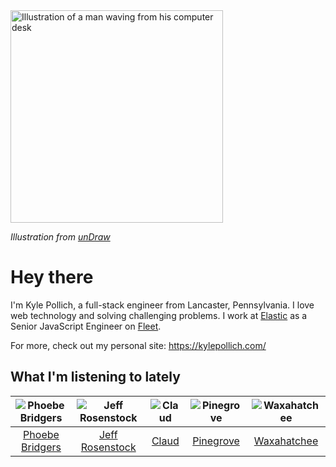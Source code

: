 <img src="https://user-images.githubusercontent.com/6766512/87306713-6f79d900-c4e6-11ea-989a-3242cbfc50c2.png" alt="Illustration of a man waving from his computer desk" height="340" />

_Illustration from [unDraw](https://undraw.co/)_

# Hey there

I'm Kyle Pollich, a full-stack engineer from Lancaster, Pennsylvania. I love web technology and solving challenging problems.
I work at [Elastic](https://www.elastic.co/) as a Senior JavaScript Engineer on [Fleet](https://www.elastic.co/guide/en/fleet/current/fleet-overview.html).

For more, check out my personal site: https://kylepollich.com/

## What I'm listening to lately

<!-- begin artists -->
  |![Phoebe Bridgers](https://i.scdn.co/image/3b6a427f0c54c0d116c433462ae1dd48474643d0)|![Jeff Rosenstock](https://i.scdn.co/image/06c1f59834180aa08d748e5e6e8d2190cf3bd505)|![Claud](https://i.scdn.co/image/167451fec85f6dba0583af4890a2feb5652b16f5)|![Pinegrove](https://i.scdn.co/image/cbed180a43a152df83d00d04bec789ca4c62ea7c)|![Waxahatchee](https://i.scdn.co/image/373dbf846d126d506ed7855858495e156225fb12)|
  |:---:|:---:|:---:|:---:|:---:|
  |[Phoebe Bridgers](https://open.spotify.com/artist/1r1uxoy19fzMxunt3ONAkG)|[Jeff Rosenstock](https://open.spotify.com/artist/0wNZvrIMNUCs24G0wFg2D6)|[Claud](https://open.spotify.com/artist/5MaQlvNGOaTj39apHsXVq1)|[Pinegrove](https://open.spotify.com/artist/2gbT6GPXMis0OAkZbEQCYB)|[Waxahatchee](https://open.spotify.com/artist/5IWCU0V9evBlW4gIeGY4zF)|
<!-- end artists -->
